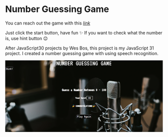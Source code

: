 # Number Guessing Game 

You can reach out the game with this *[link](https://mervekrblt.github.io/Number-Guessing-Game/)*

Just click the start button, have fun :sparkles:
If you want to check what the number is, use hint button :wink:

After JavaScript30 projects by Wes Bos, this project is my JavaScript 31 project. I created a number guessing game with using speech recognition.

![](game.png)